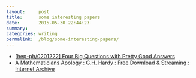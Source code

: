 ```yaml
---
layout:     post
title:      some interesting papers
date:       2015-05-30 22:44:23
summary:    
categories: writing
permalink:  /blog/some-interesting-papers/
---
```


* [[hep-ph/0201222] Four Big Questions with Pretty Good Answers](http://arxiv.org/abs/hep-ph/0201222)
* [A Mathematicians Apology : G.H. Hardy : Free Download & Streaming : Internet Archive](https://archive.org/details/AMathematiciansApology)